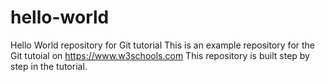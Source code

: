 # hello-world
Hello World repository for Git tutorial
This is an example repository for the Git tutoial on https://www.w3schools.com
This repository is built step by step in the tutorial. 
